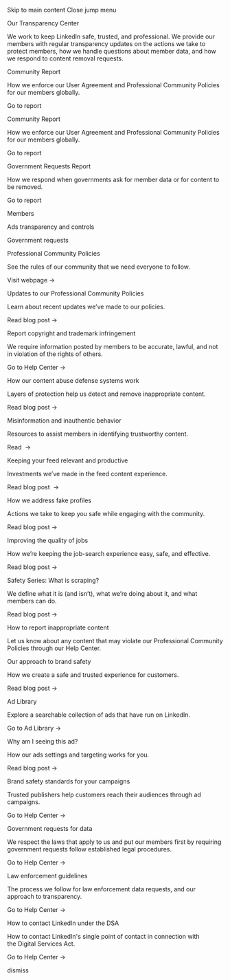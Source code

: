 Skip to main content
Close jump menu

Our Transparency Center

We work to keep LinkedIn safe, trusted, and professional. We provide our members with regular transparency updates on the actions we take to protect members, how we handle questions about member data, and how we respond to content removal requests. 

Community Report


How we enforce our User Agreement and Professional Community Policies for our members globally.

Go to report

Community Report




How we enforce our User Agreement and Professional Community Policies for our members globally.

Go to report

Government Requests Report


How we respond when governments ask for member data or for content to be removed.

Go to report

Members

Ads transparency and controls

Government requests

Professional Community Policies


See the rules of our community that we need everyone to follow.

Visit webpage →


Updates to our Professional Community Policies


Learn about recent updates we’ve made to our policies. 

Read blog post →

Report copyright and trademark infringement


We require information posted by members to be accurate, lawful, and not in violation of the rights of others.

Go to Help Center →

How our content abuse defense systems work


Layers of protection help us detect and remove inappropriate content.



Read blog post →

Misinformation and inauthentic behavior


Resources to assist members in identifying trustworthy content.



Read  →

Keeping your feed relevant and productive


Investments we’ve made in the feed content experience.



Read blog post  →

How we address fake profiles




Actions we take to keep you safe while engaging with the community.


Read blog post →

Improving the quality of jobs




How we’re keeping the job-search experience easy, safe, and effective.


Read blog post →

Safety Series: What is scraping?


We define what it is (and isn’t), what we’re doing about it, and what members can do.

Read blog post →

How to report inappropriate content

Let us know about any content that may violate our Professional Community Policies through our Help Center.

Our approach to brand safety


How we create a safe and trusted experience for customers.

Read blog post →

Ad Library


Explore a searchable collection of ads that have run on LinkedIn.

Go to Ad Library →

Why am I seeing this ad?




How our ads settings and targeting works for you.


Read blog post →

Brand safety standards for your campaigns


Trusted publishers help customers reach their audiences through ad campaigns.

Go to Help Center →


Government requests for data


We respect the laws that apply to us and put our members first by requiring government requests follow established legal procedures.

Go to Help Center →

Law enforcement guidelines


The process we follow for law enforcement data requests, and our approach to transparency.

Go to Help Center →

How to contact LinkedIn under the DSA


How to contact LinkedIn's single point of contact in connection with the Digital Services Act.

Go to Help Center →

dismiss